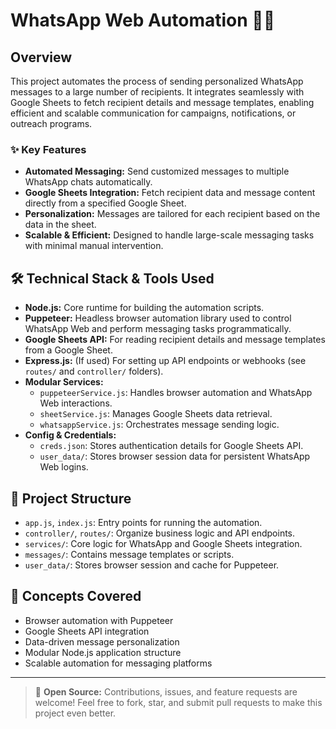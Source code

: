 # WhatsApp Web Automation 🤖💬

## Overview

This project automates the process of sending personalized WhatsApp messages to a large number of recipients. It integrates seamlessly with Google Sheets to fetch recipient details and message templates, enabling efficient and scalable communication for campaigns, notifications, or outreach programs.

### ✨ Key Features

- **Automated Messaging:** Send customized messages to multiple WhatsApp chats automatically.
- **Google Sheets Integration:** Fetch recipient data and message content directly from a specified Google Sheet.
- **Personalization:** Messages are tailored for each recipient based on the data in the sheet.
- **Scalable & Efficient:** Designed to handle large-scale messaging tasks with minimal manual intervention.

## 🛠️ Technical Stack & Tools Used

- **Node.js:** Core runtime for building the automation scripts.
- **Puppeteer:** Headless browser automation library used to control WhatsApp Web and perform messaging tasks programmatically.
- **Google Sheets API:** For reading recipient details and message templates from a Google Sheet.
- **Express.js:** (If used) For setting up API endpoints or webhooks (see `routes/` and `controller/` folders).
- **Modular Services:**
  - `puppeteerService.js`: Handles browser automation and WhatsApp Web interactions.
  - `sheetService.js`: Manages Google Sheets data retrieval.
  - `whatsappService.js`: Orchestrates message sending logic.
- **Config & Credentials:**
  - `creds.json`: Stores authentication details for Google Sheets API.
  - `user_data/`: Stores browser session data for persistent WhatsApp Web logins.

## 📁 Project Structure

- `app.js`, `index.js`: Entry points for running the automation.
- `controller/`, `routes/`: Organize business logic and API endpoints.
- `services/`: Core logic for WhatsApp and Google Sheets integration.
- `messages/`: Contains message templates or scripts.
- `user_data/`: Stores browser session and cache for Puppeteer.

## 🚀 Concepts Covered

- Browser automation with Puppeteer
- Google Sheets API integration
- Data-driven message personalization
- Modular Node.js application structure
- Scalable automation for messaging platforms

---

> 📝 **Open Source:** Contributions, issues, and feature requests are welcome! Feel free to fork, star, and submit pull requests to make this project even better.
